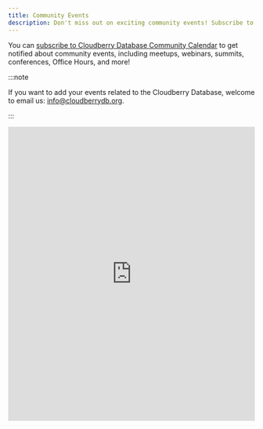 ```yaml
---
title: Community Events
description: Don't miss out on exciting community events! Subscribe to our events calendar for meetups, webinars, conferences, and more.
---
```


You can [subscribe to Cloudberry Database Community
Calendar](https://calendar.google.com/calendar/embed?src=cloudberrydb%40gmail.com&ctz=America%2FLos_Angeles)
to get notified about community events, including meetups, webinars,
summits, conferences, Office Hours, and more!

:::note

If you want to add your events related to the Cloudberry Database,
welcome to email us: info@cloudberrydb.org.

:::

<iframe src="https://calendar.google.com/calendar/embed?height=600&wkst=1&bgcolor=%23ee8332&ctz=UTC&showNav=1&showTitle=1&showPrint=1&src=Y2xvdWRiZXJyeWRiQGdtYWlsLmNvbQ&color=%23be5200" width="100%" height="600" frameborder="0" scrolling="no"></iframe>
